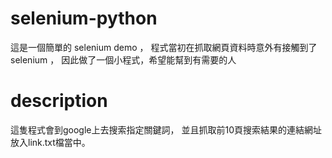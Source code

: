 # selenium-python
這是一個簡單的 selenium demo ，
程式當初在抓取網頁資料時意外有接觸到了selenium ，
因此做了一個小程式，希望能幫到有需要的人

# description
這隻程式會到google上去搜索指定關鍵詞，
並且抓取前10頁搜索結果的連結網址放入link.txt檔當中。
